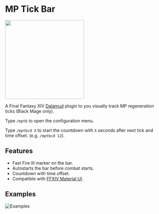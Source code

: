 # MP Tick Bar
<img src="https://user-images.githubusercontent.com/27457164/134722917-dd5967f9-2352-42d2-aeaf-ebf7dee49771.png" width="256" height="256" >

A Final Fantasy XIV [Dalamud](https://github.com/goatcorp/Dalamud) plugin to you visually track MP regeneration ticks (Black Mage only).

Type `/mptb` to open the configuration menu.

Type `/mptbcd X` to start the countdown with `X` seconds after next tick and time offset. (e.g. `/mptbcd 12`).

## Features
- Fast Fire III marker on the bar.
- Autostarts the bar before combat starts.
- Countdown with time offset.
- Compatible with [FFXIV Material UI](https://github.com/skotlex/ffxiv-material-ui).

## Examples
![Examples](https://user-images.githubusercontent.com/27457164/139941913-24b1b1a7-b080-47f5-aa97-b2dca556c2d7.png)
